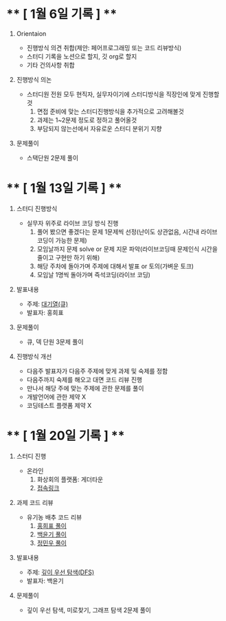 # ** [ 1월 6일 기록 ] **
1. Orientaion
    - 진행방식 의견 취합(제안: 페어프로그래밍 또는 코드 리뷰방식)
    - 스터디 기록을 노션으로 할지, 깃 org로 할지
    - 기타 건의사항 취합

2. 진행방식 의논
    - 스터디원 전원 모두 현직자, 실무자이기에 스터디방식을 직장인에 맞게 진행할것
        1. 면접 준비에 맞는 스터디진행방식을 추가적으로 고려해볼것
        2. 과제는 1~2문제 정도로 정하고 풀어올것
        3. 부담되지 않는선에서 자유로운 스터디 분위기 지향

3. 문제풀이
    - 스택단원 2문제 풀이
  
# ** [ 1월 13일 기록 ] **
1. 스터디 진행방식
    - 실무자 위주로 라이브 코딩 방식 진행
        1. 풀어 봤으면 좋겠다는 문제 1문제씩 선정(난이도 상관없음, 시간내 라이브코딩이 가능한 문제)
        2. 모임날까지 문제 solve or 문제 지문 파악(라이브코딩때 문제인식 시간을 줄이고 구현만 하기 위해)
        3. 해당 주차에 돌아가며 주제에 대해서 발표 or 토의(가벼운 토크)
        4. 모임날 1명씩 돌아가며 즉석코딩(라이브 코딩)

2. 발표내용
    - 주제: [대기열(큐)](https://github.com/Algorithm-Study-Sadang/Algorithm/tree/main/huipyo/src/week02)
    - 발표자: 홍희표

3. 문제풀이
    - 큐, 덱 단원 3문제 풀이
  
4. 진행방식 개선
    - 다음주 발표자가 다음주 주제에 맞게 과제 및 숙제를 정함
    - 다음주까지 숙제를 해오고 대면 코드 리뷰 진행
    - 만나서 해당 주에 맞는 주제에 관한 문제를 풀이
    - 개발언어에 관한 제약 X
    - 코딩테스트 플랫폼 제약 X

# ** [ 1월 20일 기록 ] **
1. 스터디 진행
    - 온라인
        1. 화상회의 플랫폼: 게더타운
        2. [접속링크](https://app.gather.town/app/0dutElic04Bk19jj/we%20can%20find%20can)

2. 과제 코드 리뷰
    - 유기농 배추 코드 리뷰
        1. [홍희표 풀이](https://github.com/Algorithm-Study-Sadang/Algorithm/blob/main/huipyo/src/week02/boj1012/Main.java)
        2. [백윤기 풀이](https://github.com/Algorithm-Study-Sadang/Algorithm/blob/main/yunki/src/week02/boj1012/Main.java)
        3. [정민우 풀이](https://github.com/Algorithm-Study-Sadang/Algorithm/blob/main/minu2/src/week02/boj1012/Main.java)

2. 발표내용
    - 주제: [깊이 우선 탐색(DFS)](https://github.com/Algorithm-Study-Sadang/Algorithm/blob/yunki/yunki/src/week02/README.md)
    - 발표자: 백윤기

3. 문제풀이
    - 깊이 우선 탐색, 미로찾기, 그래프 탐색 2문제 풀이
